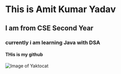 # This is Amit Kumar Yadav 
##  I am from CSE Second Year 
### currently i am learning Java with DSA
#### THis is my github 

![Image of Yaktocat](https://octodex.github.com/images/yaktocat.png)
